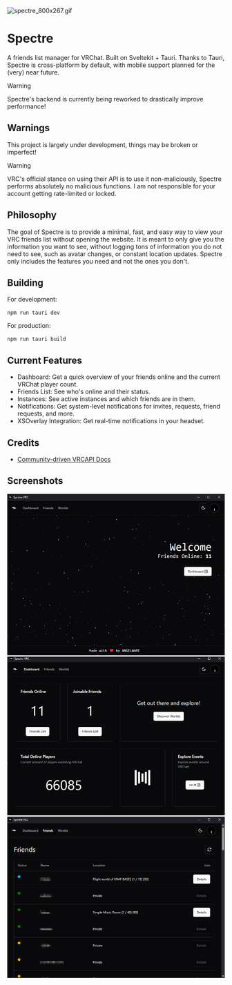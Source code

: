 ![spectre_800x267.gif](assets/spectre_800x267.gif)

# Spectre

A friends list manager for VRChat. Built on Sveltekit + Tauri. Thanks to Tauri, Spectre is cross-platform by default, with mobile support planned for the (very) near future.

>[!WARNING]
> Spectre's backend is currently being reworked to drastically improve performance!

## Warnings

This project is largely under development, things may be broken or imperfect! 

> [!WARNING]
> VRC's official stance on using their API is to use it non-maliciously, Spectre performs absolutely no malicious functions. I am not responsible for your account getting rate-limited or locked.

## Philosophy

The goal of Spectre is to provide a minimal, fast, and easy way to view your VRC friends list without opening the website. It is meant to only give you the information you want to see, without logging tons of information you do not need to see, such as avatar changes, or constant location updates. Spectre only includes the features you need and not the ones you don't.

## Building

For development:

```shell
npm run tauri dev
```

For production:

```shell
npm run tauri build
```

## Current Features

- Dashboard: Get a quick overview of your friends online and the current VRChat player count.
- Friends List: See who's online and their status.
- Instances: See active instances and which friends are in them.
- Notifications: Get system-level notifications for invites, requests, friend requests, and more.
- XSOverlay Integration: Get real-time notifications in your headset.

## Credits

- [Community-driven VRCAPI Docs](https://vrchatapi.github.io/docs/api/)

## Screenshots

![img_1.png](assets/img_1.png)
![img.png](assets/img.png)
![fl.png](assets/fl.png)
